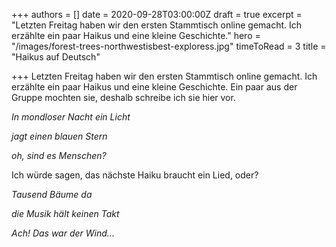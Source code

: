 +++
authors = []
date = 2020-09-28T03:00:00Z
draft = true
excerpt = "Letzten Freitag haben wir den ersten Stammtisch online gemacht.  Ich erzählte ein paar Haikus und eine kleine Geschichte."
hero = "/images/forest-trees-northwestisbest-exploress.jpg"
timeToRead = 3
title = "Haikus auf Deutsch"

+++
Letzten Freitag haben wir den ersten Stammtisch online gemacht.  Ich erzählte ein paar Haikus und eine kleine Geschichte. Ein paar aus der Gruppe mochten sie, deshalb schreibe ich sie hier vor.

_In mondloser Nacht ein Licht_

_jagt einen blauen Stern_

_oh, sind es Menschen?_

Ich würde sagen, das nächste Haiku braucht ein Lied, oder?

_Tausend Bäume da_

_die Musik hält keinen Takt_

_Ach! Das war der Wind..._